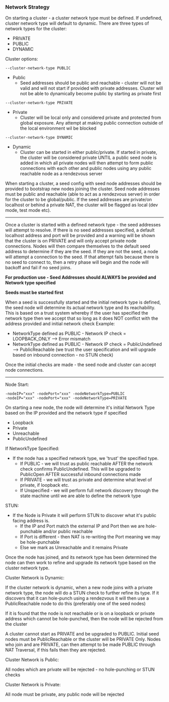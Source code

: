 ### Network Strategy

On starting a cluster - a cluster network type must be defined. If undefined, cluster network type will default to dynamic.
There are three types of network types for the cluster:
- PRIVATE
- PUBLIC
- DYNAMIC

Cluster options:

`--cluster-network-type PUBLIC`

- Public
    - Seed addresses should be public and reachable - cluster will not be valid and will not start if provided with private addresses. Cluster will not be able to dynamically become public by starting as private first

`--cluster-network-type PRIVATE`

- Private
    - Cluster will be local only and considered private and protected from global exposure. Any attempt at making public connection outside of the local environment wil be blocked

`--cluster-network-type DYNAMIC`

- Dynamic
    - Cluster can be started in either public/private. If started in private, the cluster will be considered private UNTIL a public seed node is added in which all private nodes will then attempt to form public connections with each other and public nodes using any public reachable node as a rendezvous server



When starting a cluster, a seed config with seed node addresses should be provided to bootstrap new nodes joining the cluster.
Seed node addresses must be public and reachable (able to act as a rendezvous server) in order for the cluster to be global/public.
If the seed addresses are private/on localhost or behind a private NAT, the cluster will be flagged as local (dev mode, test mode etc).

---

Once a cluster is started with a defined network type - the seed addresses will attempt to resolve.
If there is no seed addresses specified, a default localhost address and port will be provided and a warning will be shown that
the cluster is on PRIVATE and will only accept private node connections. Nodes will then compare themselves to the default seed address to determine if they are the seed.
If they are not the seed, a node will attempt a connection to the seed. If that attempt fails because there is no seed to connect to, then a retry phase will begin
and the node will backoff and fail if no seed joins.

**For production use - Seed Addresses should ALWAYS be provided and Network type specified**

**Seeds must be started first**

When a seed is successfully started and the initial network type is defined, the seed node will determine its actual network type and its reachability.
This is based on a trust system whereby if the user has specified the network type then we accept that so long as it does NOT conflict with the address provided and initial network check
Example:
- NetworkType defined as PUBLIC - Network IP check = LOOPBACK_ONLY --> Error mismatch
- NetworkType defined as PUBLIC - Network IP check = PublicUndefined --> PublicReachable (we trust the user specification and will upgrade based on inbound connection - no STUN check)

Once the initial checks are made - the seed node and cluster can accept node connections.

---

Node Start:

    -nodeIP="xxx" -nodePort="xxx" -nodeNetworkType=PUBLIC
    -nodeIP="xxx" -nodePort="xxx" -nodeNetworkType=PRIVATE

On starting a new node, the node will determine it's initial Network Type based on the IP provided and the network type if specified
- Loopback
- Private
- Unreachable
- PublicUndefined

If NetworkType Specified:
- If the node has a specified network type, we 'trust' the specified type.
    - If PUBLIC - we will trust as public reachable AFTER the network check confirms PublicUndefined. This will be upgraded to PublicOpen AFTER successful inbound connections made
    - If PRIVATE - we will trust as private and determine what level of private, if loopback etc.
    - If Unspecified - we will perform full network discovery through the state machine until we are able to define the network type

STUN:
- If the Node is Private it will perform STUN to discover what it's public facing address is.
    - If the IP and Port match the external IP and Port then we are hole-punchable and/or public reachable
    - If Port is different - then NAT is re-writing the Port meaning we may be hole-punchable
    - Else we mark as Unreachable and it remains Private

Once the node has joined, and its network type has been determined the node can then work to refine and upgrade its network type based on the cluster network type.

Cluster Network is Dynamic:

If the cluster network is dynamic, when a new node joins with a private network type, the node will do a STUN check to further refine its type.
If it discovers that it can hole-punch using a rendezvous it will then use a PublicReachable node to do this (preferably one of the seed nodes)

If it is found that the node is not reachable or is on a loopback or private address which cannot be hole-punched, then the node will be rejected from the cluster

A cluster cannot start as PRIVATE and be upgraded to PUBLIC. Initial seed nodes must be PublicReachable or the cluster will be PRIVATE Only.
Nodes who join and are PRIVATE, can then attempt to be made PUBLIC through NAT Traversal, if this fails then they are rejected.

Cluster Network is Public:

All nodes which are private will be rejected - no hole-punching or STUN checks

Cluster Network is Private:

All node must be private, any public node will be rejected